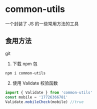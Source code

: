 # common-utils

一个封装了 JS 的一些常用方法的工具

## 食用方法
git
1. 下载 npm 包

```shell
npm i common-utils
```

2. 使用 Validate 校验函数
```js
import { Validate } from 'common-utils'
const mobile = '17726366781'
Validate.mobileCheck(mobile) //true